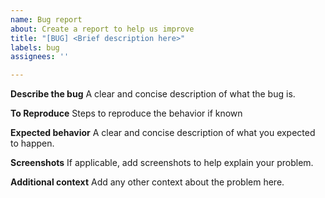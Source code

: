 ```yaml
---
name: Bug report
about: Create a report to help us improve
title: "[BUG] <Brief description here>"
labels: bug
assignees: ''

---
```


**Describe the bug**
A clear and concise description of what the bug is.

**To Reproduce**
Steps to reproduce the behavior if known

**Expected behavior**
A clear and concise description of what you expected to happen.

**Screenshots**
If applicable, add screenshots to help explain your problem.

**Additional context**
Add any other context about the problem here.
